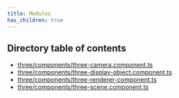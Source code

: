 ```yaml
---
title: Modules
has_children: true
---
```


<h2 class="text-delta">Directory table of contents</h2>

- [three/components/three-camera.component.ts](/gg-web-engine/modules/three/components/three-camera.component.ts)
- [three/components/three-display-object.component.ts](/gg-web-engine/modules/three/components/three-display-object.component.ts)
- [three/components/three-renderer-component.ts](/gg-web-engine/modules/three/components/three-renderer-component.ts)
- [three/components/three-scene.component.ts](/gg-web-engine/modules/three/components/three-scene.component.ts)
